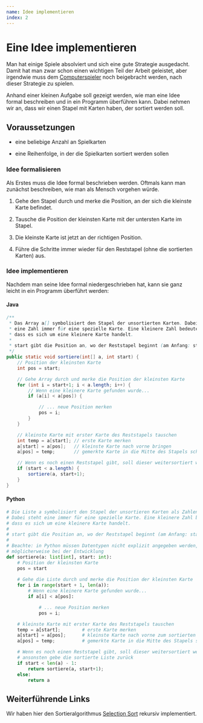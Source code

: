 ```yaml
---
name: Idee implementieren
index: 2
---
```


# Eine Idee implementieren

Man hat einige Spiele absolviert und sich eine gute Strategie
ausgedacht. Damit hat man zwar schon einen wichtigen Teil der Arbeit
geleistet, aber irgendwie muss dem
[Computerspieler](/glossary/player) noch beigebracht werden, nach
dieser Strategie zu spielen.

Anhand einer kleinen Aufgabe soll gezeigt werden, wie man eine Idee
formal beschreiben und in ein Programm überführen kann. Dabei nehmen wir
an, dass wir einen Stapel mit Karten haben, der sortiert werden soll.

## Voraussetzungen

-   eine beliebige Anzahl an Spielkarten

-   eine Reihenfolge, in der die Spielkarten sortiert werden sollen

### Idee formalisieren

Als Erstes muss die Idee formal beschrieben werden. Oftmals kann man
zunächst beschreiben, wie man als Mensch vorgehen würde.

1.  Gehe den Stapel durch und merke die Position, an der sich die
    kleinste Karte befindet.

2.  Tausche die Position der kleinsten Karte mit der untersten Karte im
    Stapel.

3.  Die kleinste Karte ist jetzt an der richtigen Position.

4.  Führe die Schritte immer wieder für den Reststapel (ohne die sortierten
    Karten) aus.

### Idee implementieren

Nachdem man seine Idee formal niedergeschrieben hat, kann sie ganz
leicht in ein Programm überführt werden:

#### Java

```java
/**
 * Das Array a[] symbolisiert den Stapel der unsortierten Karten. Dabei steht
 * eine Zahl immer für eine spezielle Karte. Eine kleinere Zahl bedeutet,
 * dass es sich um eine kleinere Karte handelt.
 *
 * start gibt die Position an, wo der Reststapel beginnt (am Anfang: start = 0)
 */
public static void sortiere(int[] a, int start) {
    // Position der kleinsten Karte
    int pos = start;

    // Gehe Array durch und merke die Position der kleinsten Karte 
    for (int i = start+1; i < a.length; i++) {
        // Wenn eine kleinere Karte gefunden wurde...
        if (a[i] < a[pos]) {

            // ... neue Position merken
            pos = i;
        }
    }

    // kleinste Karte mit erster Karte des Reststapels tauschen  
    int temp = a[start]; // erste Karte merken
    a[start] = a[pos];   // kleinste Karte nach vorne bringen
    a[pos] = temp;       // gemerkte Karte in die Mitte des Stapels schreiben

    // Wenn es noch einen Reststapel gibt, soll dieser weitersortiert werden 
    if (start < a.length) {
        sortiere(a, start+1);
    }
}
```

#### Python

```python
# Die Liste a symbolisiert den Stapel der unsortieren Karten als Zahlen repräsentiert.
# Dabei steht eine immer für eine spezielle Karte. Eine kleinere Zahl bedeutet,
# dass es sich um eine kleinere Karte handelt.
#
# start gibt die Position an, wo der Reststapel beginnt (am Anfang: start = 0)
# 
# Beachte: in Python müssen Datentypen nicht explizit angegeben werden, es hilft aber
# möglicherweise bei der Entwicklung
def sortiere(a: list[int], start: int):
    # Position der kleinsten Karte
    pos = start
    
    # Gehe die Liste durch und merke die Position der kleinsten Karte 
    for i in range(start + 1, len(a)):
        # Wenn eine kleinere Karte gefunden wurde...
        if a[i] < a[pos]:

            # ... neue Position merken
            pos = i;

    # kleinste Karte mit erster Karte des Reststapels tauschen  
    temp = a[start];        # erste Karte merken
    a[start] = a[pos];      # kleinste Karte nach vorne zum sortierten Bereich bringen
    a[pos] = temp;          # gemerkte Karte in die Mitte des Stapels schreiben

    # Wenn es noch einen Reststapel gibt, soll dieser weitersortiert werden,
    # ansonsten gebe die sortierte Liste zurück
    if start < len(a) - 1:
        return sortiere(a, start+1);
    else:
        return a
```

## Weiterführende Links

Wir haben hier den Sortieralgorithmus [Selection Sort](https://de.wikipedia.org/wiki/Selectionsort)
rekursiv implementiert.